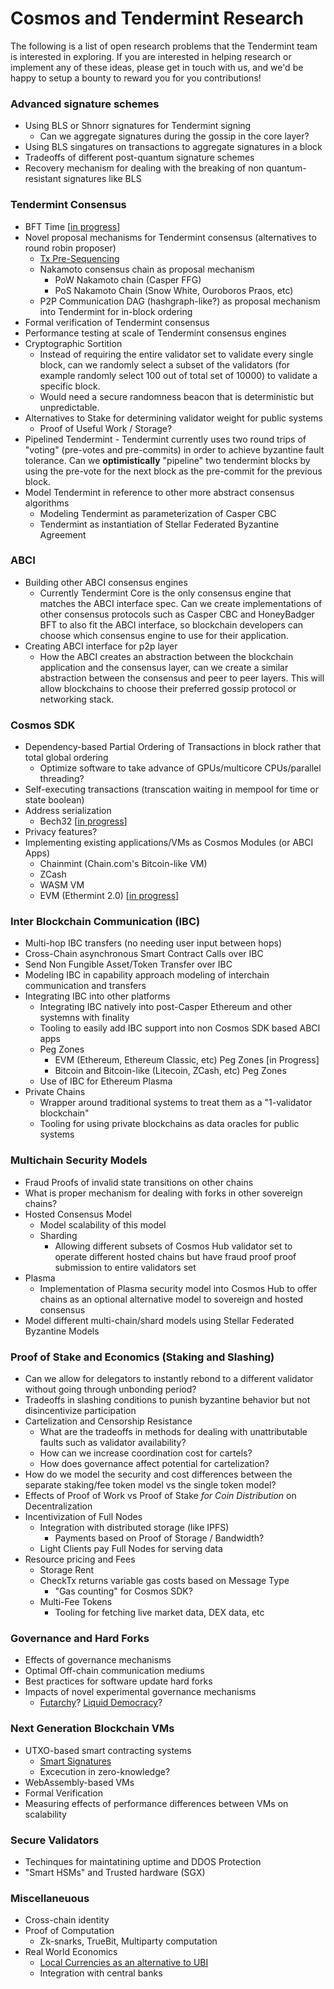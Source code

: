 # Cosmos and Tendermint Research

The following is a list of open research problems that the Tendermint team is interested in exploring.  If you are interested in helping research or implement any of these ideas, please get in touch with us, and we'd be happy to setup a bounty to reward you for you contributions!


### Advanced signature schemes
* Using BLS or Shnorr signatures for Tendermint signing
    * Can we aggregate signatures during the gossip in the core layer?
* Using BLS singatures on transactions to aggregate signatures in a block
* Tradeoffs of different post-quantum signature schemes
* Recovery mechanism for dealing with the breaking of non quantum-resistant signatures like BLS


### Tendermint Consensus
* BFT Time [[in progress](https://github.com/tendermint/tendermint/issues/1146)]
* Novel proposal mechanisms for Tendermint consensus (alternatives to round robin proposer)
    * [Tx Pre-Sequencing](https://github.com/tendermint/tendermint/issues/1168)
    * Nakamoto consensus chain as proposal mechanism
        * PoW Nakamoto chain (Casper FFG)
        * PoS Nakamoto Chain (Snow White, Ouroboros Praos, etc)
    * P2P Communication DAG (hashgraph-like?) as proposal mechanism into Tendermint for in-block ordering
* Formal verification of Tendermint consensus
* Performance testing at scale of Tendermint consensus engines
* Cryptographic Sortition
    * Instead of requiring the entire validator set to validate every single block, can we randomly select a subset of the validators (for example randomly select 100 out of total set of 10000) to validate a specific block.
    * Would need a secure randomness beacon that is deterministic but unpredictable.
* Alternatives to Stake for determining validator weight for public systems
    * Proof of Useful Work / Storage?
* Pipelined Tendermint - Tendermint currently uses two round trips of "voting" (pre-votes and pre-commits) in order to achieve byzantine fault tolerance. Can we **optimistically** "pipeline" two tendermint blocks by using the pre-vote for the next block as the pre-commit for the previous block.
* Model Tendermint in reference to other more abstract consensus algorithms
    * Modeling Tendermint as parameterization of Casper CBC
    * Tendermint as instantiation of Stellar Federated Byzantine Agreement
    
    
### ABCI
* Building other ABCI consensus engines
    * Currently Tendermint Core is the only consensus engine that matches the ABCI interface spec. Can we create implementations of other consensus protocols such as Casper CBC and HoneyBadger BFT to also fit the ABCI interface, so blockchain developers can choose which consensus engine to use for their application.
* Creating ABCI interface for p2p layer
    * How the ABCI creates an abstraction between the blockchain application and the consensus layer, can we create a similar abstraction between the consensus and peer to peer layers.  This will allow blockchains to choose their preferred gossip protocol or networking stack.

    
### Cosmos SDK
* Dependency-based Partial Ordering of Transactions in block rather that total global ordering
    * Optimize software to take advance of GPUs/multicore CPUs/parallel threading?
* Self-executing transactions (transcation waiting in mempool for time or state boolean)
* Address serialization
    * Bech32 [[in progress](https://github.com/tendermint/go-crypto/pull/66)]
* Privacy features?
* Implementing existing applications/VMs as Cosmos Modules (or ABCI Apps)
    * Chainmint (Chain.com's Bitcoin-like VM)
    * ZCash
    * WASM VM
    * EVM (Ethermint 2.0) [[in progress](https://github.com/cosmos/cosmos-sdk/tree/feature/sdk2-evm)]


### Inter Blockchain Communication (IBC)
* Multi-hop IBC transfers (no needing user input between hops)
* Cross-Chain asynchronous Smart Contract Calls over IBC
* Send Non Fungible Asset/Token Transfer over IBC
* Modeling IBC in capability approach modeling of interchain communication and transfers
* Integrating IBC into other platforms
    * Integrating IBC natively into post-Casper Ethereum and other systemns with finality
    * Tooling to easily add IBC support into non Cosmos SDK based ABCI apps
    * Peg Zones
        * EVM (Ethereum, Ethereum Classic, etc) Peg Zones [in Progress]
        * Bitcoin and Bitcoin-like (Litecoin, ZCash, etc) Peg Zones
    * Use of IBC for Ethereum Plasma
* Private Chains
    * Wrapper around traditional systems to treat them as a "1-validator blockchain"
    * Tooling for using private blockchains as data oracles for public systems
    

### Multichain Security Models
* Fraud Proofs of invalid state transitions on other chains
* What is proper mechanism for dealing with forks in other sovereign chains?
* Hosted Consensus Model
    * Model scalability of this model
    * Sharding
        * Allowing different subsets of Cosmos Hub validator set to operate different hosted chains but have fraud proof proof submission to entire validators set 
* Plasma
    * Implementation of Plasma security model into Cosmos Hub to offer chains as an optional alternative model to sovereign and hosted consensus
* Model different multi-chain/shard models using Stellar Federated Byzantine Models


### Proof of Stake and Economics (Staking and Slashing)
* Can we allow for delegators to instantly rebond to a different validator without going through unbonding period?
* Tradeoffs in slashing conditions to punish byzantine behavior but not disincentivize participation 
* Cartelization and Censorship Resistance
    * What are the tradeoffs in methods for dealing with unattributable faults such as validator availability?
    * How can we increase coordination cost for cartels?
    * How does governance affect potential for cartelization?
* How do we model the security and cost differences between the separate staking/fee token model vs the single token model?
* Effects of Proof of Work vs Proof of Stake *for Coin Distribution* on Decentralization
* Incentivization of Full Nodes
    * Integration with distributed storage (like IPFS)
        * Payments based on Proof of Storage / Bandwidth?
    * Light Clients pay Full Nodes for serving data
* Resource pricing and Fees
    * Storage Rent
    * CheckTx returns variable gas costs based on Message Type
        * "Gas counting" for Cosmos SDK?
    * Multi-Fee Tokens
        * Tooling for fetching live market data, DEX data, etc



### Governance and Hard Forks
* Effects of governance mechanisms
* Optimal Off-chain communication mediums
* Best practices for software update hard forks
* Impacts of novel experimental governance mechanisms
    * [Futarchy](https://blog.ethereum.org/2014/08/21/introduction-futarchy/)?  [Liquid Democracy](https://www.youtube.com/watch?v=fg0_Vhldz-8)?


### Next Generation Blockchain VMs
* UTXO-based smart contracting systems
    * [Smart Signatures](https://www.slideshare.net/ChristopherA/smart-signaturesexperiments-in-authentication-stanford-bpase-2018-final)
    * Excecution in zero-knowledge?
* WebAssembly-based VMs
* Formal Verification
* Measuring effects of performance differences between VMs on scalability  


### Secure Validators
* Techinques for maintatining uptime and DDOS Protection
* "Smart HSMs" and Trusted hardware (SGX)


### Miscellaneuous
* Cross-chain identity
* Proof of Computation
    * Zk-snarks, TrueBit, Multiparty computation
* Real World Economics
    * [Local Currencies as an alternative to UBI](https://twitter.com/buchmanster/status/897188296354385920)
    * Integration with central banks
